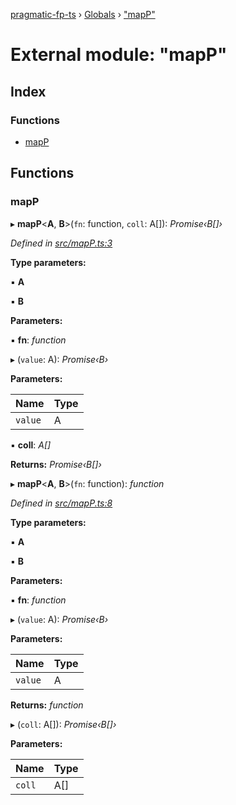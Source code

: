 [pragmatic-fp-ts](../README.md) › [Globals](../globals.md) › ["mapP"](_mapp_.md)

# External module: "mapP"

## Index

### Functions

* [mapP](_mapp_.md#mapp)

## Functions

###  mapP

▸ **mapP**<**A**, **B**>(`fn`: function, `coll`: A[]): *Promise‹B[]›*

*Defined in [src/mapP.ts:3](https://github.com/hermann-p/pragmatic-fp-ts/blob/c9716de/src/mapP.ts#L3)*

**Type parameters:**

▪ **A**

▪ **B**

**Parameters:**

▪ **fn**: *function*

▸ (`value`: A): *Promise‹B›*

**Parameters:**

Name | Type |
------ | ------ |
`value` | A |

▪ **coll**: *A[]*

**Returns:** *Promise‹B[]›*

▸ **mapP**<**A**, **B**>(`fn`: function): *function*

*Defined in [src/mapP.ts:8](https://github.com/hermann-p/pragmatic-fp-ts/blob/c9716de/src/mapP.ts#L8)*

**Type parameters:**

▪ **A**

▪ **B**

**Parameters:**

▪ **fn**: *function*

▸ (`value`: A): *Promise‹B›*

**Parameters:**

Name | Type |
------ | ------ |
`value` | A |

**Returns:** *function*

▸ (`coll`: A[]): *Promise‹B[]›*

**Parameters:**

Name | Type |
------ | ------ |
`coll` | A[] |

